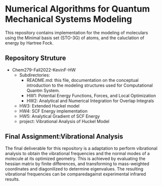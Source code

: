 # Numerical Algorithms for Quantum Mechanical Systems Modeling

This repository contains implementation for the modeling of moleculars using the Minimal basis set (STO-3G) of atoms, and the caluclation of energy by Hartree Fock.

## Repository Struture

- Chem279-Fall2022-KevinF-HW
	- Subdirectories:
		- README.md: this file, documentation on the conceptual introduction to the modeling structures used for Computational Quantm System.
		- HW1: Potential Energy Functions, Forces, and Local Optimization
		- HW2: Analytical and Numerical Integration for Overlap Integrals
    - HW3: Extended Huckel model
    - HW4: SCF Energy implementation
    - HW5: Analytical Gradient of SCF Energy
    - project: Vibrational Analysis of Huckel Model


## Final Assignment:Vibrational Analysis

The final deliverable for this repository is a adaptation to perform vibrational analysis to obtain the vibrational frequencies and the normal modes of a molecule at its optimized geometry.
This is achieved by evaluating the hessian matrix by finite differences, and transforming to mass-weighted coordinates and diagonilized to determine eigenvalues.
The resulting vibrational frequencies can be comparedagainst experimental infrared results. 
